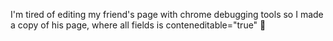 I'm tired of editing my friend's page with chrome debugging tools so I made a copy of his page, where all fields is conteneditable="true" 🤥
